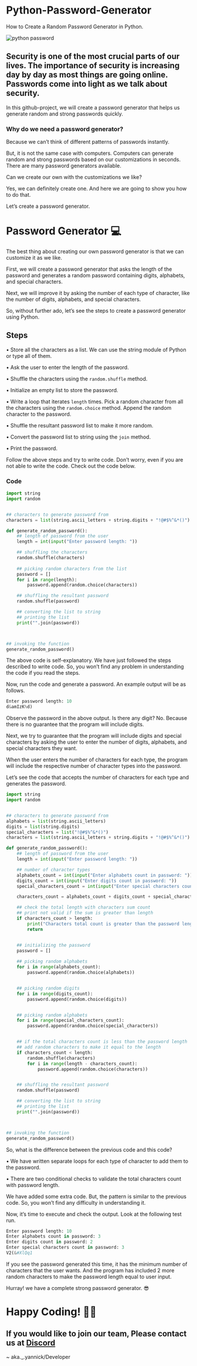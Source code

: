 # Python-Password-Generator
How to Create a Random Password Generator in Python.


![python password](https://user-images.githubusercontent.com/98027205/170694699-90f8943f-b3ef-480d-8519-c57d05a491e0.png)


## Security is one of the most crucial parts of our lives. The importance of security is increasing day by day as most things are going online. Passwords come into light as we talk about security.

In this github-project, we will create a password generator that helps us generate random and strong passwords quickly.

### Why do we need a password generator?

Because we can’t think of different patterns of passwords instantly.

But, it is not the same case with computers. Computers can generate random and strong passwords based on our customizations in seconds. There are many password generators available.

Can we create our own with the customizations we like?

Yes, we can definitely create one. And here we are going to show you how to do that.

Let’s create a password generator.

# Password Generator 💻

The best thing about creating our own password generator is that we can customize it as we like.

First, we will create a password generator that asks the length of the password and generates a random password containing digits, alphabets, and special characters.

Next, we will improve it by asking the number of each type of character, like the number of digits, alphabets, and special characters.

So, without further ado, let’s see the steps to create a password generator using Python.

## Steps

• Store all the characters as a list. We can use the string module of Python or type all of them. 

• Ask the user to enter the length of the password.

• Shuffle the characters using the ```random.shuffle``` method.

• Initialize an empty list to store the password.

• Write a loop that iterates ```length``` times. 
Pick a random character from all the characters using the ```random.choice``` method.
Append the random character to the password.

• Shuffle the resultant password list to make it more random.

• Convert the password list to string using the ```join``` method.

• Print the password.

Follow the above steps and try to write code. Don’t worry, even if you are not able to write the code. Check out the code below.

### Code
```py
import string
import random


## characters to generate password from
characters = list(string.ascii_letters + string.digits + "!@#$%^&*()")

def generate_random_password():
	## length of password from the user
	length = int(input("Enter password length: "))

	## shuffling the characters
	random.shuffle(characters)
	
	## picking random characters from the list
	password = []
	for i in range(length):
		password.append(random.choice(characters))

	## shuffling the resultant password
	random.shuffle(password)

	## converting the list to string
	## printing the list
	print("".join(password))



## invoking the function
generate_random_password()
```
 
The above code is self-explanatory. We have just followed the steps described to write code. So, you won’t find any problem in understanding the code if you read the steps.

Now, run the code and generate a password. An example output will be as follows.

```py
Enter password length: 10
d&amIzK%d)
```

Observe the password in the above output. Is there any digit? No. Because there is no guarantee that the program will include digits.

Next, we try to guarantee that the program will include digits and special characters by asking the user to enter the number of digits, alphabets, and special characters they want.

When the user enters the number of characters for each type, the program will include the respective number of character types into the password.

Let’s see the code that accepts the number of characters for each type and generates the password.

```py
import string
import random


## characters to generate password from
alphabets = list(string.ascii_letters)
digits = list(string.digits)
special_characters = list("!@#$%^&*()")
characters = list(string.ascii_letters + string.digits + "!@#$%^&*()")

def generate_random_password():
	## length of password from the user
	length = int(input("Enter password length: "))

	## number of character types
	alphabets_count = int(input("Enter alphabets count in password: "))
	digits_count = int(input("Enter digits count in password: "))
	special_characters_count = int(input("Enter special characters count in password: "))

	characters_count = alphabets_count + digits_count + special_characters_count

	## check the total length with characters sum count
	## print not valid if the sum is greater than length
	if characters_count > length:
		print("Characters total count is greater than the password length")
		return


	## initializing the password
	password = []
	
	## picking random alphabets
	for i in range(alphabets_count):
		password.append(random.choice(alphabets))


	## picking random digits
	for i in range(digits_count):
		password.append(random.choice(digits))


	## picking random alphabets
	for i in range(special_characters_count):
		password.append(random.choice(special_characters))


	## if the total characters count is less than the password length
	## add random characters to make it equal to the length
	if characters_count < length:
		random.shuffle(characters)
		for i in range(length - characters_count):
			password.append(random.choice(characters))


	## shuffling the resultant password
	random.shuffle(password)

	## converting the list to string
	## printing the list
	print("".join(password))



## invoking the function
generate_random_password()
```

So, what is the difference between the previous code and this code?

• We have written separate loops for each type of character to add them to the password.

• There are two conditional checks to validate the total characters count with password length.

We have added some extra code. But, the pattern is similar to the previous code. So, you won’t find any difficulty in understanding it.

Now, it’s time to execute and check the output. Look at the following test run.

```py
Enter password length: 10
Enter alphabets count in password: 3
Enter digits count in password: 2
Enter special characters count in password: 3
V2(&#XlQq1
```

If you see the password generated this time, it has the minimum number of characters that the user wants. And the program has included 2 more random characters to make the password length equal to user input.

Hurray! we have a complete strong password generator. 😎


# Happy Coding! 👩‍💻

## If you would like to join our team, Please contact us at [Discord](https://discord.gg/YpEuQYUJ7z)

~ aka._.yannick/Developer
